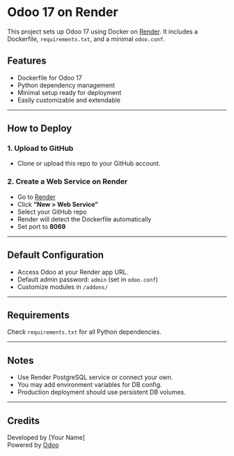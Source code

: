 # Odoo 17 on Render

This project sets up Odoo 17 using Docker on [Render](https://render.com). It includes a Dockerfile, `requirements.txt`, and a minimal `odoo.conf`.

## Features

- Dockerfile for Odoo 17
- Python dependency management
- Minimal setup ready for deployment
- Easily customizable and extendable

---

## How to Deploy

### 1. Upload to GitHub

- Clone or upload this repo to your GitHub account.

### 2. Create a Web Service on Render

- Go to [Render](https://render.com)
- Click **“New > Web Service”**
- Select your GitHub repo
- Render will detect the Dockerfile automatically
- Set port to **8069**

---

## Default Configuration

- Access Odoo at your Render app URL.
- Default admin password: `admin` (set in `odoo.conf`)
- Customize modules in `/addons/`

---

## Requirements

Check `requirements.txt` for all Python dependencies.

---

## Notes

- Use Render PostgreSQL service or connect your own.
- You may add environment variables for DB config.
- Production deployment should use persistent DB volumes.

---

## Credits

Developed by [Your Name]  
Powered by [Odoo](https://www.odoo.com)
